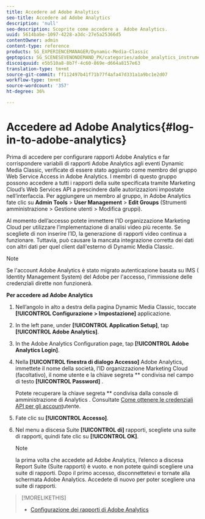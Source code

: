 ```yaml
---
title: Accedere ad Adobe Analytics
seo-title: Accedere ad Adobe Analytics
description: 'null'
seo-description: Scoprite come accedere a  Adobe Analytics.
uuid: 5614babe-1097-4228-a3dc-27e5a25366d5
contentOwner: admin
content-type: reference
products: SG_EXPERIENCEMANAGER/Dynamic-Media-Classic
geptopics: SG_SCENESEVENONDEMAND_PK/categories/adobe_analytics_instrumentation_kit
discoiquuid: e5b510a8-8b7f-4c60-869e-d664a8157e63
translation-type: tm+mt
source-git-commit: ff112497b41f71b77f4afa47d331a1a9bc1e2d07
workflow-type: tm+mt
source-wordcount: '357'
ht-degree: 36%

---
```



# Accedere ad Adobe Analytics{#log-in-to-adobe-analytics}

Prima di accedere per configurare  rapporti Adobe Analytics e far corrispondere  variabili di rapporti Adobe Analytics agli eventi Dynamic Media Classic, verificate di essere stato aggiunto come membro del gruppo Web Service Access in  Adobe Analytics. I membri di questo gruppo possono accedere a tutti i rapporti della suite specificata tramite Marketing Cloud’s Web Services API a prescindere dalle autorizzazioni impostate nell’interfaccia. Per aggiungere un membro al gruppo, in Adobe Analytics fate clic su **Admin Tools** > **User Management** > **Edit Groups** (Strumenti amministrazione > Gestione utenti > Modifica gruppi).

Al momento dell’accesso potete immettere l’ID organizzazione Marketing Cloud per utilizzare l’implementazione di analisi video più recente. Se scegliete di non inserire l’ID, la generazione di rapporti video continua a funzionare. Tuttavia, può causare la mancata integrazione corretta dei dati con altri dati per quel client dall&#39;esterno di Dynamic Media Classic.

>[!NOTE]
>
>Se l&#39;account Adobe Analytics  è stato migrato  autenticazione basata su IMS ( Identity Management System) del Adobe per l&#39;accesso, l&#39;immissione delle credenziali dirette non funzionerà.

**Per accedere ad Adobe Analytics**

1. Nell’angolo in alto a destra della pagina Dynamic Media Classic, toccate **[!UICONTROL Configurazione > Impostazione]** applicazione.
1. In the left pane, under **[!UICONTROL Application Setup]**, tap **[!UICONTROL Adobe Analytics]**.
1. In the Adobe Analytics Configuration page, tap **[!UICONTROL Adobe Analytics Login]**.
1. Nella **[!UICONTROL finestra di dialogo Accesso]** Adobe Analytics, immettete il nome della società, l’ID organizzazione Marketing Cloud (facoltativo), il nome utente e la chiave segreta ** condivisa nel campo di testo **[!UICONTROL Password]** .

   Potete recuperare la chiave segreta ** condivisa dalla console di amministrazione di Analytics . Consultate [Come ottenere le credenziali API per gli account](https://helpx.adobe.com/analytics/kb/how-to-get-api-credentials-for-user-accounts-.html)utente.

1. Fate clic su **[!UICONTROL Accesso]**.
1. Nel menu a discesa Suite **[!UICONTROL di]** rapporti, scegliete una suite di rapporti, quindi fate clic su **[!UICONTROL OK]**.

   >[!NOTE]
   >
   >la prima volta che accedete ad Adobe Analytics, l’elenco a discesa Report Suite (Suite rapporti) è vuoto. e non potete quindi scegliere una suite di rapporti. Dopo il primo accesso, disconnettetevi e tornate alla schermata Adobe Analytics. Accedete di nuovo per poter scegliere una suite di rapporti.

>[!MORELIKETHIS]
>
>* [Configurazione dei rapporti di Adobe Analytics](configuring-analytics-reports.md#configuring_adobe_analytics_reports)

